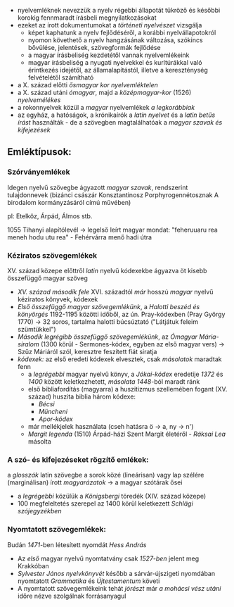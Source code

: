  - nyelvemléknek nevezzük a nyelv régebbi állapotát tükröző és későbbi korokig fennmaradt írásbeli megnyilatkozásokat
 - ezeket az írott dokumentumokat a *történeti nyelvészet* vizsgálja
   + képet kaphatunk a nyelv fejlődéséről, a korábbi nyelvállapotokról
   + nyomon követhető a nyelv hangzásának változása, szókincs bővülése, jelentések, szövegformák fejlődése
   + a magyar írásbeliség kezdetétől vannak nyelvemlékeink
   + magyar írásbeliség a nyugati nyelvekkel és kurltúrákkal való érintkezés idejétől, az államalapítástól, illetve a kereszténység felvételétől számítható
 - a X. század előtti *ősmagyar kor nyelvemléktelen*
 - a X. század utáni *ómagyar*, majd a *középmagyar-kor* (1526) *nyelvemélékes*
 - a rokonnyelvek közül a *magyar* nyelvemlékek *a legkorábbiak*
 - az egyház, a hatóságok, a krónikaírók a *latin nyelvet* és a *latin betűs írást* használták - de a szövegben magtalálhatóak a *magyar szavak és kifejezések*

## Emléktípusok:

### Szórványemlékek

Idegen nyelvű szövegbe ágyazott *magyar szavak*, rendszerint tulajdonnevek (bizánci császár Konsztantinosz Porphyrogennétosznak A birodalom kormányzásáról címú művében)

pl: Etelköz, Árpád, Álmos stb.

1055 Tihanyi alapítólevél → legelső leírt magyar mondat: "feheruuaru rea meneh hodu utu rea" - Fehérvárra menő hadi útra

### Kéziratos szövegemlékek

XV. század közepe előttről *latin* nyelvű kódexekbe ágyazva öt kisebb összefüggő magyar szöveg

 - *XV. század második fele* XVI. századtól *már* hosszú *magyar* nyelvű kéziratos könyvek, kódexek
 - *Első összefüggő magyar szövegemlékünk*, a *Halotti beszéd és könyörgés* 1192-1195 közötti időből, az ún. Pray-kódexben (Pray György 1770) → 32 soros, tartalma halotti búcsúztató ("Látjátuk feleim szümtükkel")
 - *Második legrégibb összefüggő szövegemlékünk*, az *Ómagyar Mária-siralom* (1300 körül - Sermones-kódex, egyben az első magyar vers) → Szűz Máriáról szól, keresztre feszített fiát siratja
 - *kódexek:* az első eredeti kódexek elvesztek, csak *másolatok* maradtak fenn
   + a *legrégebbi* magyar nyelvű könyv, a *Jókai-kódex* eredetije *1372* és *1400* között keletkezhetett, *másolata 1448*-ból maradt ránk
   + első bibliafordítás (magyarra) a huszitizmus szellemében fogant (XV. század) huszita biblia három kódexe:
     - *Bécsi*
     - *Müncheni*
     - *Apor-kódex*
   + már mellékjelek használata (cseh hatásra ö → a, ny → n')
   + *Margit legenda* (1510) Árpád-házi Szent Margit életéről - *Ráksai Lea* másolta

### A szó- és kifejezéseket rögzítő emlékek:

a *glosszák* latin szövegbe a sorok közé (lineárisan) vagy lap szélére (marginálisan) írott *magyarázatok* → a magyar szótárak ősei

 - a *legrégebbi* közülük a *Königsbergi* töredék (XIV. század közepe)
 - 100 megfeleltetés szerepel az 1400 körül keletkezett *Schlägi szójegyzékben*

### Nyomtatott szövegemlékek:

Budán *1471*-ben létesített nyomdát *Hess András*

 - Az *első* magyar nyelvű nyomtatvány csak *1527-ben* jelent meg Krakkóban
 - *Sylvester János nyelvkönyvét* később a sárvár-újszigeti nyomdában nyomtatott *Grammatika* és *Újtestamentum* követi
 - A nyomtatott szövegemlékeink tehát *jórészt* már *a mohácsi vész utáni* időre nézve szolgálnak forrásanyagul

